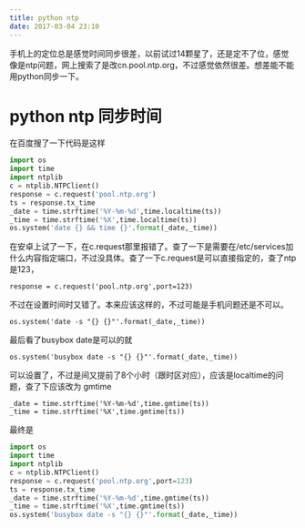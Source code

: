 ```yaml
---
title: python ntp
date: 2017-03-04 23:10
---
```


手机上的定位总是感觉时间同步很差，以前试过14颗星了，还是定不了位，感觉像是ntp问题，网上搜索了是改cn.pool.ntp.org，不过感觉依然很差。想差能不能用python同步一下。

# python ntp 同步时间

在百度搜了一下代码是这样


```python
import os 
import time 
import ntplib 
c = ntplib.NTPClient() 
response = c.request('pool.ntp.org') 
ts = response.tx_time 
_date = time.strftime('%Y-%m-%d',time.localtime(ts)) 
_time = time.strftime('%X',time.localtime(ts)) 
os.system('date {} && time {}'.format(_date,_time)) 
```

在安卓上试了一下，在c.request那里报错了。查了一下是需要在/etc/services加什么内容指定端口，不过没具体。查了一下c.request是可以直接指定的，查了ntp是123，
```
response = c.request('pool.ntp.org',port=123)
```

不过在设置时间时又错了。本来应该这样的，不过可能是手机问题还是不可以。
```
os.system('date -s "{} {}"'.format(_date,_time))
```
最后看了busybox date是可以的就

```
os.system('busybox date -s "{} {}"'.format(_date,_time))
```


可以设置了，不过是间又提前了8个小时（跟时区对应），应该是localtime的问题，查了下应该改为 gmtime

```
_date = time.strftime('%Y-%m-%d',time.gmtime(ts)) 
_time = time.strftime('%X',time.gmtime(ts))
```

最终是
```python
import os 
import time 
import ntplib 
c = ntplib.NTPClient() 
response = c.request('pool.ntp.org',port=123)
ts = response.tx_time 
_date = time.strftime('%Y-%m-%d',time.gmtime(ts)) 
_time = time.strftime('%X',time.gmtime(ts))
os.system('busybox date -s "{} {}"'.format(_date,_time))
```









